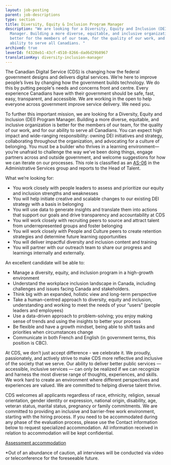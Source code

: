 ```yaml
---
layout: job-posting
parent: job-descriptions
type: section
title: Diversity, Equity & Inclusion Program Manager
description: "We are looking for a Diversity, Equity and Inclusion (DEI) Program
  Manager. Building a more diverse, equitable, and inclusive organization is
  better for the members of our team, for the quality of our work, and for our
  ability to serve all Canadians. "
archived: true
leverId: f4328eb1-43cf-4510-8266-dad6d29b8967
translationKey: diversity-inclusion-manager
---
```

The Canadian Digital Service (CDS) is changing how the federal government designs and delivers digital services. We’re here to improve people’s lives by changing how the government builds technology. We do this by putting people's needs and concerns front and centre. Every experience Canadians have with their government should be safe, fast, easy, transparent, and accessible. We are working in the open to help everyone across government improve service delivery. We need you.

To further this important mission, we are looking for a Diversity, Equity and Inclusion (DEI) Program Manager. Building a more diverse, equitable, and inclusive organization is better for the members of our team, for the quality of our work, and for our ability to serve all Canadians. You can expect high impact and wide-ranging responsibility: owning DEI initiatives and strategy, collaborating throughout the organization, and advocating for a culture of belonging. You must be a builder who thrives in a learning environment—you’re unafraid to challenge the way we’ve been doing things, engage partners across and outside government, and welcome suggestions for how we can iterate on our processes. This role is classified as an [AS-06](https://www.tbs-sct.gc.ca/agreements-conventions/view-visualiser-eng.aspx?id=15#toc993929940) in the Administrative Services group and reports to the Head of Talent.

What we’re looking for:

* You work closely with people leaders to assess and prioritize our equity and inclusion strengths and weaknesses
* You will help initiate creative and scalable changes to our existing DEI strategy with a basis in belonging
* You will use data to generate insights and translate them into actions that support our goals and drive transparency and accountability at CDS
* You will work closely with recruiting peers to source and attract talent from underrepresented groups and foster belonging
* You will work closely with People and Culture peers to create retention strategies and determine future learning opportunities
* You will deliver impactful diversity and inclusion content and training
* You will partner with our outreach team to share our progress and learnings internally and externally.

An excellent candidate will be able to:

* Manage a diversity, equity, and inclusion program in a high-growth environment 
* Understand the workplace inclusion landscape in Canada, including challenges and issues facing Canada and stakeholders.
* Think big with an expanded, holistic view and long-term perspective
* Take a human-centred approach to diversity, equity and inclusion, understanding and working to meet the needs of your “users” (people leaders and employees) 
* Use a data-driven approach to problem-solving; you enjoy making sense of trends and using the insights to better your process
* Be flexible and have a growth mindset, being able to shift tasks and priorities when circumstances change
* Communicate in both French and English (in government terms, this position is CBC).

At CDS, we don’t just accept difference - we celebrate it. We proudly, passionately, and actively strive to make CDS more reflective and inclusive of the society that we serve. Our ability to deliver better public services — accessible, inclusive services — can only be realized if we can recognize and harness the most diverse range of thoughts, experiences, and skills. We work hard to create an environment where different perspectives and experiences are valued. We are committed to helping diverse talent thrive.

CDS welcomes all applicants regardless of race, ethnicity, religion, sexual orientation, gender identity or expression, national origin, disability, age, veteran status, marital status, pregnancy or family commitments. We are committed to providing an inclusive and barrier-free work environment, starting with the hiring process. If you need to be accommodated during any phase of the evaluation process, please use the Contact information below to request specialized accommodation. All information received in relation to accommodation will be kept confidential.

[Assessment accommodation](https://www.canada.ca/en/public-service-commission/services/assessment-accommodation-page.html)  

*Out of an abundance of caution, all interviews will be conducted via video or teleconference for the foreseeable future.
